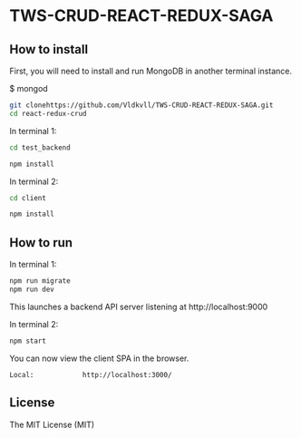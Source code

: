 # TWS-CRUD-REACT-REDUX-SAGA

## How to install

First, you will need to install and run MongoDB in another terminal instance.

$ mongod

```bash
git clonehttps://github.com/Vldkvll/TWS-CRUD-REACT-REDUX-SAGA.git
cd react-redux-crud
```

In terminal 1:

```bash
cd test_backend

npm install

```

In terminal 2:

```bash
cd client

npm install

```

## How to run

In terminal 1:

```bash
npm run migrate
npm run dev
```

This launches a backend API server listening at http://localhost:9000 

In terminal 2:

```bash
npm start
```

You can now view the client SPA in the browser.

    Local:            http://localhost:3000/
   


## License

The MIT License (MIT) 
